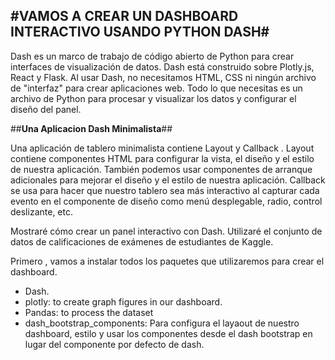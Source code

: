 #**VAMOS A CREAR UN DASHBOARD INTERACTIVO USANDO PYTHON DASH**#
---

Dash es un marco de trabajo de código abierto de Python para crear interfaces de visualización de datos.
 Dash está construido sobre Plotly.js, React y Flask. Al usar Dash, no necesitamos HTML, CSS ni ningún archivo de "interfaz" para crear aplicaciones web. 
Todo lo que necesitas es un archivo de Python para procesar y visualizar los datos y configurar el diseño del panel.

##**Una Aplicacion Dash Minimalista**##

Una aplicación de tablero minimalista contiene Layout y Callback . Layout contiene componentes HTML para configurar la vista,
el diseño y el estilo de nuestra aplicación. También podemos usar componentes de arranque adicionales para mejorar el diseño 
y el estilo de nuestra aplicación. Callback se usa para hacer que nuestro tablero sea más interactivo al capturar cada evento 
en el componente de diseño como menú desplegable, radio, control deslizante, etc.

Mostraré cómo crear un panel interactivo con Dash. 
Utilizaré el conjunto de datos de calificaciones de exámenes de estudiantes de Kaggle.

Primero , vamos a instalar todos los paquetes que utilizaremos para crear el dashboard.

* Dash.
* plotly: to create graph figures in our dashboard.
* Pandas: to process the dataset
* dash_bootstrap_components: Para configura el layaout de nuestro dashboard, estilo y usar los componentes 
desde el dash bootstrap en lugar del componente por defecto de dash.


